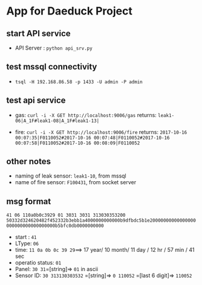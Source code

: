 # App for Daeduck Project

## start API service
  - API Server :  `python api_srv.py`

## test mssql connectivity
  - `tsql -H 192.168.86.58 -p 1433 -U admin -P admin`

## test api service
  - gas: `curl -i -X GET http://localhost:9006/gas`
  returns:
  `leak1-06|A_1F#leak1-08|A_1F#leak1-13|`

  - fire: `curl -i -X GET http://localhost:9006/fire`
  returns:
  `2017-10-16 00:07:35|F0110052#2017-10-16 00:07:48|F0110052#2017-10-16 00:07:58|F0110052#2017-10-16 00:08:09|F0110052`


## other notes
  - naming of leak sensor:  `leak1-10`, from mssql
  - name of fire sensor:  `F100431`, from socket server

## msg format

`41 06 110a0b0c3929 01 3031 3031 313030353200 50332d324620482f452332b3ebb1a4000000000000b9dfbdc5b1e20000000000000000000000000000000000b5bfc0db0000000000`
- start : `41`
- LType: `06`
- time:
`11 0a 0b 0c 39 29`==> 17 year/ 10 month/ 11 day / 12 hr / 57 min / 41 sec
- operatio status: `01`
- Panel: `30 31`=[string]=> `01` in ascii
- Sensor ID: `30 313130303532`  =[string]=> `0 110052` =[last 6 digit]=> `110052`
          